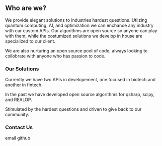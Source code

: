 ## Who are we?

We provide elegant solutions to industries hardest questions. Utilzing quantum computing, AI, and optimization we can enchance any industry with our custom APIs. Our algorithms are open source so anyone can play with them, while the costumized solutions we develop in house are specialized to our client.

We are also nurturing an open source pool of code, always looking to collobrate with anyone who has passion to code.

### Our Solutions

Currently we have two APIs in developement, one focused in biotech and another in fintech.

In the past we have developed open source algorithms for qsharp, scipy, and REALOP.

Stimulated by the hardest questions and driven to give back to our community.

### Contact Us

email
github

